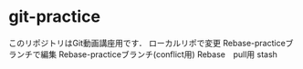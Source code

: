 # git-practice
このリポジトリはGit動画講座用です．
ローカルリポで変更
Rebase-practiceブランチで編集
Rebase-practiceブランチ(conflict用)
Rebase　pull用
stash
